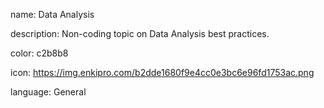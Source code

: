 name: Data Analysis

description: Non-coding topic on Data Analysis best practices.

color: c2b8b8

icon: https://img.enkipro.com/b2dde1680f9e4cc0e3bc6e96fd1753ac.png

language: General
 
